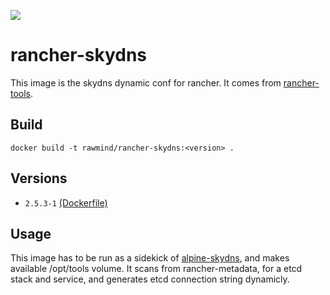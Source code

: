 [![](https://images.microbadger.com/badges/image/rawmind/rancher-skydns.svg)](https://microbadger.com/images/rawmind/rancher-skydns "Get your own image badge on microbadger.com")

rancher-skydns
==============

This image is the skydns dynamic conf for rancher. It comes from [rancher-tools][rancher-tools].

## Build

```
docker build -t rawmind/rancher-skydns:<version> .
```

## Versions

- `2.5.3-1` [(Dockerfile)](https://github.com/rawmind0/rancher-skydns/blob/2.5.3-1/README.md)


## Usage

This image has to be run as a sidekick of [alpine-skydns][alpine-skydns], and makes available /opt/tools volume. It scans from rancher-metadata, for a etcd stack and service, and generates etcd connection string dynamicly.


[alpine-skydns]: https://github.com/rawmind0/alpine-skydns
[rancher-tools]: https://github.com/rawmind0/rancher-tools